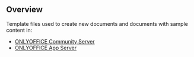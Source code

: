 ## Overview

Template files used to create new documents and documents with sample content in: 

* [ONLYOFFICE Community Server](https://github.com/ONLYOFFICE/portals/)
* [ONLYOFFICE App Server](https://github.com/ONLYOFFICE/AppServer/)



